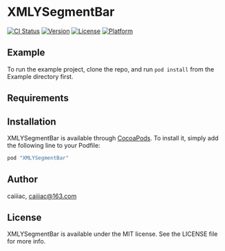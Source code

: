 # XMLYSegmentBar

[![CI Status](http://img.shields.io/travis/caiiiac/XMLYSegmentBar.svg?style=flat)](https://travis-ci.org/caiiiac/XMLYSegmentBar)
[![Version](https://img.shields.io/cocoapods/v/XMLYSegmentBar.svg?style=flat)](http://cocoapods.org/pods/XMLYSegmentBar)
[![License](https://img.shields.io/cocoapods/l/XMLYSegmentBar.svg?style=flat)](http://cocoapods.org/pods/XMLYSegmentBar)
[![Platform](https://img.shields.io/cocoapods/p/XMLYSegmentBar.svg?style=flat)](http://cocoapods.org/pods/XMLYSegmentBar)

## Example

To run the example project, clone the repo, and run `pod install` from the Example directory first.

## Requirements

## Installation

XMLYSegmentBar is available through [CocoaPods](http://cocoapods.org). To install
it, simply add the following line to your Podfile:

```ruby
pod "XMLYSegmentBar"
```

## Author

caiiiac, caiiiac@163.com

## License

XMLYSegmentBar is available under the MIT license. See the LICENSE file for more info.
